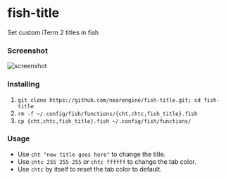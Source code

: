 # fish-title
Set custom iTerm 2 titles in fish

### Screenshot

![screenshot](http://i.imgur.com/oFDh9kw.png)

### Installing

1. `git clone https://github.com/nearengine/fish-title.git; cd fish-title`
1. `rm -f ~/.config/fish/functions/{cht,chtc,fish_title}.fish`
1. `cp {cht,chtc,fish_title}.fish ~/.config/fish/functions/`

### Usage

* Use `cht "new title goes here"` to change the title.
* Use `chtc 255 255 255` or `chtc ffffff` to change the tab color.
* Use `chtc` by itself to reset the tab color to default.
